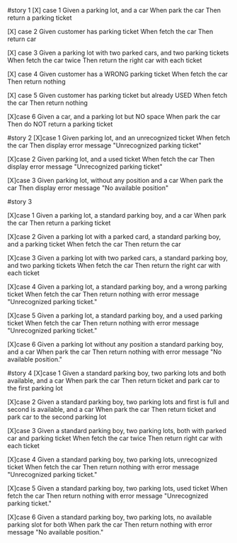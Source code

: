#story 1
[X] case 1
    Given a parking lot, and a car
    When park the car
    Then return a parking ticket

[X] case 2
    Given customer has parking ticket
    When fetch the car
    Then return car

[X] case 3
    Given a parking lot with two parked cars, and two parking tickets
    When fetch the car twice
    Then return the right car with each ticket

[X] case 4
    Given customer has a WRONG parking ticket
    When fetch the car
    Then return nothing

[X] case 5
    Given customer has parking ticket but already USED
    When fetch the car
    Then return nothing

[X]case 6
    Given a car, and a parking lot but NO space
    When park the car
    Then do NOT return a parking ticket

#story 2
[X]case 1
    Given parking lot, and an unrecognized ticket
    When fetch the car
    Then display error message "Unrecognized parking ticket"

[X]case 2
    Given parking lot, and a used ticket
    When fetch the car
    Then display error message "Unrecognized parking ticket"

[X]case 3
    Given parking lot, without any position and a car
    When park the car
    Then display error message "No available position"

#story 3

[X]case 1 
    Given a parking lot, a standard parking boy, and a car
    When park the car
    Then return a parking ticket

[X]case 2
    Given a parking lot with a parked card, a standard parking boy, and a parking ticket
    When fetch the car
    Then return the car

[X]case 3
    Given a parking lot with two parked cars, a standard parking boy, and two parking tickets
    When fetch the car
    Then return the right car with each ticket

[X]case 4
    Given a parking lot, a standard parking boy, and a wrong parking ticket
    When fetch the car
    Then return nothing with error message "Unrecognized parking ticket."

[X]case 5
    Given a parking lot, a standard parking boy, and a used parking ticket
    When fetch the car
    Then return nothing with error message "Unrecognized parking ticket."

[X]case 6
    Given a parking lot without any position a standard parking boy, and a car
    When park the car
    Then return nothing with error message "No available position."

#story 4
[X]case 1
    Given a standard parking boy, two parking lots and both available, and a car
    When park the car
    Then return ticket and park car to the first parking lot

[X]case 2
    Given a standard parking boy, two parking lots and first is full and second is available, and a car
    When park the car
    Then return ticket and park car to the second parking lot

[X]case 3
    Given a standard parking boy, two parking lots, both with parked car and parking ticket
    When fetch the car twice
    Then return right car with each ticket

[X]case 4
    Given a standard parking boy, two parking lots, unrecognized ticket
    When fetch the car
    Then return nothing with error message "Unrecognized parking ticket."

[X]case 5
    Given a standard parking boy, two parking lots, used ticket
    When fetch the car
    Then return nothing with error message "Unrecognized parking ticket."

[X]case 6
    Given a standard parking boy, two parking lots, no available parking slot for both
    When park the car
    Then return nothing with error message "No available position."